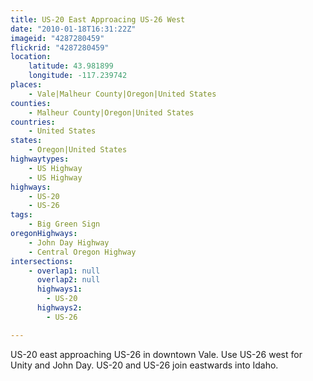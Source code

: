 ```yaml
---
title: US-20 East Approacing US-26 West
date: "2010-01-18T16:31:22Z"
imageid: "4287280459"
flickrid: "4287280459"
location:
    latitude: 43.981899
    longitude: -117.239742
places:
    - Vale|Malheur County|Oregon|United States
counties:
    - Malheur County|Oregon|United States
countries:
    - United States
states:
    - Oregon|United States
highwaytypes:
    - US Highway
    - US Highway
highways:
    - US-20
    - US-26
tags:
    - Big Green Sign
oregonHighways:
    - John Day Highway
    - Central Oregon Highway
intersections:
    - overlap1: null
      overlap2: null
      highways1:
        - US-20
      highways2:
        - US-26

---
```

US-20 east approaching US-26 in downtown Vale.  Use US-26 west for Unity and John Day. US-20 and US-26 join eastwards into Idaho.